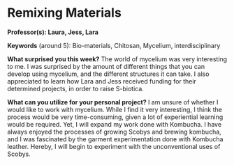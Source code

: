 # Remixing Materials

**Professor(s): Laura, Jess, Lara**

**Keywords** (around 5): Bio-materials, Chitosan, Mycelium, interdisciplinary

**What surprised you this week?**
The world of mycelium was very interesting to me. I was surprised by the amount of different things that you can develop using mycelium, and the different structures it can take. I also appreciated to learn how Lara and Jess received funding for their determined projects, in order to raise S-biotica. 

**What can you utilize for your personal project?**
I am unsure of whether I would like to work with mycelium. While I find it very interesting, I think the process would be very time-consuming, given a lot of experiential learning would be required. Yet, I will expand my work done with Kombucha. I have always enjoyed the processes of growing Scobys and brewing kombucha, and I was fascinated by the garment experimentation done with Kombucha leather. Hereby, I will begin to experiment with the unconventional uses of Scobys. 




